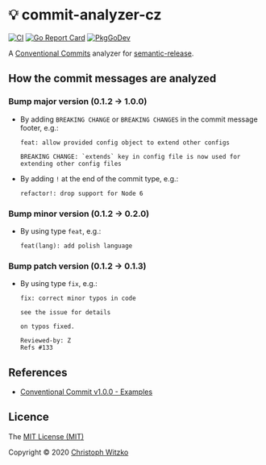 # :bulb: commit-analyzer-cz

[![CI](https://github.com/ted-vo/commit-analyzer-cz/workflows/CI/badge.svg?branch=main)](https://github.com/ted-vo/commit-analyzer-cz/actions?query=workflow%3ACI+branch%3Amain)
[![Go Report Card](https://goreportcard.com/badge/github.com/ted-vo/commit-analyzer-cz)](https://goreportcard.com/report/github.com/ted-vo/commit-analyzer-cz)
[![PkgGoDev](https://pkg.go.dev/badge/github.com/ted-vo/commit-analyzer-cz)](https://pkg.go.dev/github.com/ted-vo/commit-analyzer-cz)

A [Conventional Commits](https://www.conventionalcommits.org/en/v1.0.0/) analyzer for [semantic-release](https://github.com/ted-vo/semantic-release).

## How the commit messages are analyzed

### Bump major version (0.1.2 -> 1.0.0)

- By adding `BREAKING CHANGE` or `BREAKING CHANGES` in the commit message footer, e.g.:

  ``` text
  feat: allow provided config object to extend other configs

  BREAKING CHANGE: `extends` key in config file is now used for extending other config files
  ```

- By adding `!` at the end of the commit type, e.g.:

  ``` text
  refactor!: drop support for Node 6
  ```

### Bump minor version (0.1.2 -> 0.2.0)

- By using type `feat`, e.g.:

  ``` text
  feat(lang): add polish language
  ```

### Bump patch version (0.1.2 -> 0.1.3)

- By using type `fix`, e.g.:

  ``` text
  fix: correct minor typos in code

  see the issue for details

  on typos fixed.

  Reviewed-by: Z
  Refs #133
  ```

## References

- [Conventional Commit v1.0.0 - Examples](https://www.conventionalcommits.org/en/v1.0.0/#examples)

## Licence

The [MIT License (MIT)](http://opensource.org/licenses/MIT)

Copyright © 2020 [Christoph Witzko](https://twitter.com/christophwitzko)